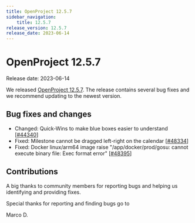 ```yaml
---
title: OpenProject 12.5.7
sidebar_navigation:
    title: 12.5.7
release_version: 12.5.7
release_date: 2023-06-14
---
```


# OpenProject 12.5.7

Release date: 2023-06-14

We released [OpenProject 12.5.7](https://community.openproject.org/versions/1796).
The release contains several bug fixes and we recommend updating to the newest version.

## Bug fixes and changes

- Changed: Quick-Wins to make blue boxes easier to understand \[[#44340](https://community.openproject.org/wp/44340)\]
- Fixed: Milestone cannot be dragged left-right on the calendar \[[#48334](https://community.openproject.org/wp/48334)\]
- Fixed: Docker linux/arm64 image raise "/app/docker/prod/gosu: cannot execute binary file: Exec format error" \[[#48395](https://community.openproject.org/wp/48395)\]

## Contributions
A big thanks to community members for reporting bugs and helping us identifying and providing fixes.

Special thanks for reporting and finding bugs go to

Marco D.

